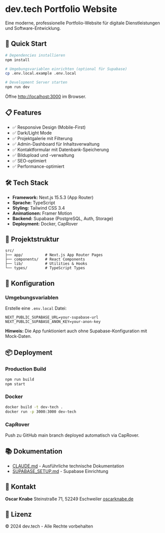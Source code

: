 # dev.tech Portfolio Website

Eine moderne, professionelle Portfolio-Website für digitale Dienstleistungen und Software-Entwicklung.

## 🚀 Quick Start

```bash
# Dependencies installieren
npm install

# Umgebungsvariablen einrichten (optional für Supabase)
cp .env.local.example .env.local

# Development Server starten
npm run dev
```

Öffne [http://localhost:3000](http://localhost:3000) im Browser.

## 📋 Features

- ✅ Responsive Design (Mobile-First)
- ✅ Dark/Light Mode
- ✅ Projektgalerie mit Filterung
- ✅ Admin-Dashboard für Inhaltsverwaltung
- ✅ Kontaktformular mit Datenbank-Speicherung
- ✅ Bildupload und -verwaltung
- ✅ SEO-optimiert
- ✅ Performance-optimiert

## 🛠️ Tech Stack

- **Framework:** Next.js 15.5.3 (App Router)
- **Sprache:** TypeScript
- **Styling:** Tailwind CSS 3.4
- **Animationen:** Framer Motion
- **Backend:** Supabase (PostgreSQL, Auth, Storage)
- **Deployment:** Docker, CapRover

## 📁 Projektstruktur

```
src/
├── app/          # Next.js App Router Pages
├── components/   # React Components
├── lib/          # Utilities & Hooks
└── types/        # TypeScript Types
```

## 🔧 Konfiguration

### Umgebungsvariablen

Erstelle eine `.env.local` Datei:

```env
NEXT_PUBLIC_SUPABASE_URL=your-supabase-url
NEXT_PUBLIC_SUPABASE_ANON_KEY=your-anon-key
```

**Hinweis:** Die App funktioniert auch ohne Supabase-Konfiguration mit Mock-Daten.

## 📦 Deployment

### Production Build

```bash
npm run build
npm start
```

### Docker

```bash
docker build -t dev-tech .
docker run -p 3000:3000 dev-tech
```

### CapRover

Push zu GitHub main branch deployed automatisch via CapRover.

## 📚 Dokumentation

- [CLAUDE.md](./CLAUDE.md) - Ausführliche technische Dokumentation
- [SUPABASE_SETUP.md](./SUPABASE_SETUP.md) - Supabase Einrichtung

## 👤 Kontakt

**Oscar Knabe**
Steinstraße 71, 52249 Eschweiler
[oscarknabe.de](https://oscarknabe.de)

## 📄 Lizenz

© 2024 dev.tech - Alle Rechte vorbehalten